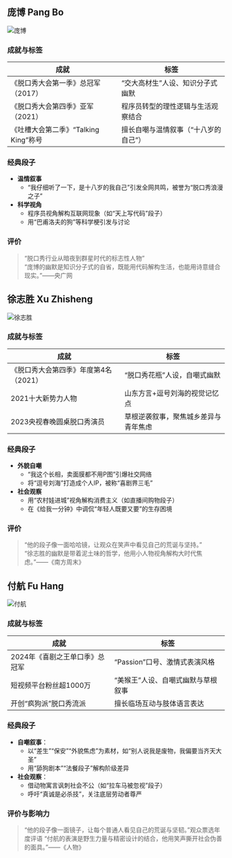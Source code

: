 ## 庞博 Pang Bo
![庞博](https://p0.itc.cn/q_70/images03/20211014/6a30c38da8a54a92917bc4679ca74e50.png "可选标题")
### **成就与标签**
| **成就** | **标签** |
| ----- | ----- | 
| 《脱口秀大会第一季》总冠军（2017） | “交大高材生”人设、知识分子式幽默 |
| 《脱口秀大会第四季》亚军（2021） | 程序员转型的理性逻辑与生活观察结合 |
|  《吐槽大会第二季》“Talking King”称号  |  擅长自嘲与温情叙事（“十八岁的自己”）|
 	
### 经典段子
   - **温情叙事**
     - “我仔细听了一下，是十八岁的我自己”引发全网共鸣，被誉为“脱口秀浪漫之子” <br>
   - **科学视角**
     - 程序员视角解构互联网现象（如“天上写代码”段子） <br>
     - 用“巴甫洛夫的狗”等科学梗引发与讨论 

### **评价**<br>
>“脱口秀行业从暗夜到群星时代的标志性人物” <br>
>“庞博的幽默是知识分子式的自省，既能用代码解构生活，也能用诗意缝合现实。”——央广网

## 徐志胜 Xu Zhisheng  
![徐志胜](https://p9.itc.cn/images01/20220804/19b54237c62b4418a26942ca9ff19a7a.jpeg "可选标题")
### **成就与标签**  
| **成就**                              | **标签**                       |
| ------------------------------------- | ------------------------------------ |
| 《脱口秀大会第四季》年度第4名（2021） | “脱口秀花瓶”人设，自嘲式幽默         |
| 2021十大新势力人物                    | 山东方言+逗号刘海的视觉记忆点        |
| 2023央视春晚圆桌脱口秀演员            | 草根逆袭叙事，聚焦城乡差异与青年焦虑 |

### 经典段子  
   - **外貌自嘲**  
     - “我这个长相，卖面膜都不用P图”引爆社交网络 
     - 将“逗号刘海”打造成个人IP，被称“喜剧界三毛”
   - **社会观察** 
     - 用“农村娃进城”视角解构消费主义（如直播间购物段子） 
     - 在《给我一分钟》中调侃“年轻人既要又要”的生存困境 

### **评价**  
> “他的段子像一面哈哈镜，让观众在笑声中看见自己的荒诞与坚持。” <br>
> “徐志胜的幽默是带着泥土味的哲学，他用小人物视角解构大时代焦虑。”——《南方周末》

## 付航 Fu Hang  
![付航](http://www.duozhi.com/d/file/2024/10/ca2f2d3e9ff0849a74f788bf007cc5ac.jpg "可选标题")
### **成就与标签**  
| **成就**      | **标签**                     |
| -------------------- | --------------------- |
| 2024年《喜剧之王单口季》总冠军 | “Passion”口号、激情式表演风格      |
| 短视频平台粉丝超1000万         | “美猴王”人设、自嘲式幽默与草根叙事 |
| 开创“疯狗派”脱口秀流派    | 擅长临场互动与肢体语言表达         |

### **经典段子**  
   - **自嘲叙事**：  
     - 以“差生”“保安”“外貌焦虑”为素材，如“别人说我是废物，我偏要当齐天大圣”
     - 用“舔狗剧本”“法餐段子”解构阶级差异 
   - **社会观察**：  
     - 借动物寓言讽刺社会不公（如“拉车马被忽视”段子）  
     - 呼吁“真诚是必杀技”，关注底层劳动者尊严

### **评价与影响力**  
> “他的段子像一面镜子，让每个普通人看见自己的荒诞与坚韧。”观众票选年度评语
> “付航的表演是野生力量与精密设计的结合，他用笑声撕开社会伪善的面具。”——《人物》  
